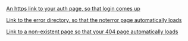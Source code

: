 [An https link to your auth page, so that login comes up](https://people.rit.edu/hhn2884/230/auth/)

[Link to the error directory, so that the noterror page automatically loads](https://people.rit.edu/hhn2884/230/error/)

[Link to a non-existent page so that your 404 page automatically loads](https://people.rit.edu/hhn2884/230/error/s)




